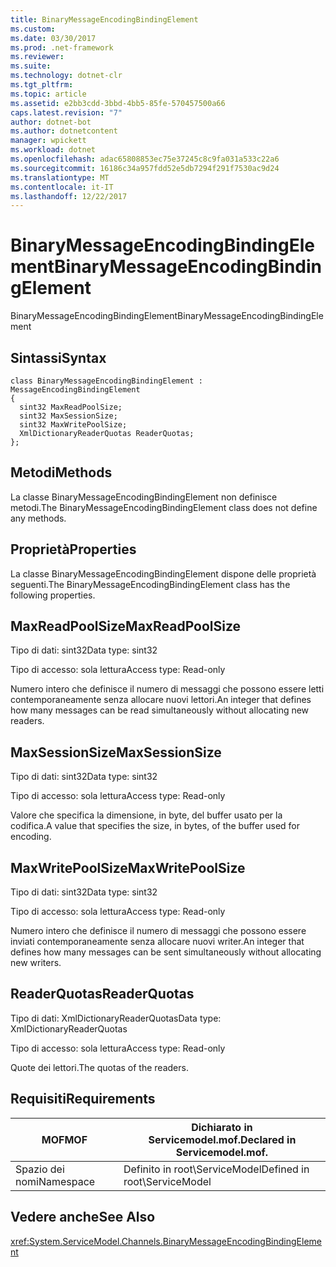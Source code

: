 ```yaml
---
title: BinaryMessageEncodingBindingElement
ms.custom: 
ms.date: 03/30/2017
ms.prod: .net-framework
ms.reviewer: 
ms.suite: 
ms.technology: dotnet-clr
ms.tgt_pltfrm: 
ms.topic: article
ms.assetid: e2bb3cdd-3bbd-4bb5-85fe-570457500a66
caps.latest.revision: "7"
author: dotnet-bot
ms.author: dotnetcontent
manager: wpickett
ms.workload: dotnet
ms.openlocfilehash: adac65808853ec75e37245c8c9fa031a533c22a6
ms.sourcegitcommit: 16186c34a957fdd52e5db7294f291f7530ac9d24
ms.translationtype: MT
ms.contentlocale: it-IT
ms.lasthandoff: 12/22/2017
---
```

# <a name="binarymessageencodingbindingelement"></a><span data-ttu-id="cdf06-102">BinaryMessageEncodingBindingElement</span><span class="sxs-lookup"><span data-stu-id="cdf06-102">BinaryMessageEncodingBindingElement</span></span>
<span data-ttu-id="cdf06-103">BinaryMessageEncodingBindingElement</span><span class="sxs-lookup"><span data-stu-id="cdf06-103">BinaryMessageEncodingBindingElement</span></span>  
  
## <a name="syntax"></a><span data-ttu-id="cdf06-104">Sintassi</span><span class="sxs-lookup"><span data-stu-id="cdf06-104">Syntax</span></span>  
  
```  
class BinaryMessageEncodingBindingElement : MessageEncodingBindingElement  
{  
  sint32 MaxReadPoolSize;  
  sint32 MaxSessionSize;  
  sint32 MaxWritePoolSize;  
  XmlDictionaryReaderQuotas ReaderQuotas;  
};  
```  
  
## <a name="methods"></a><span data-ttu-id="cdf06-105">Metodi</span><span class="sxs-lookup"><span data-stu-id="cdf06-105">Methods</span></span>  
 <span data-ttu-id="cdf06-106">La classe BinaryMessageEncodingBindingElement non definisce metodi.</span><span class="sxs-lookup"><span data-stu-id="cdf06-106">The BinaryMessageEncodingBindingElement class does not define any methods.</span></span>  
  
## <a name="properties"></a><span data-ttu-id="cdf06-107">Proprietà</span><span class="sxs-lookup"><span data-stu-id="cdf06-107">Properties</span></span>  
 <span data-ttu-id="cdf06-108">La classe BinaryMessageEncodingBindingElement dispone delle proprietà seguenti.</span><span class="sxs-lookup"><span data-stu-id="cdf06-108">The BinaryMessageEncodingBindingElement class has the following properties.</span></span>  
  
## <a name="maxreadpoolsize"></a><span data-ttu-id="cdf06-109">MaxReadPoolSize</span><span class="sxs-lookup"><span data-stu-id="cdf06-109">MaxReadPoolSize</span></span>  
 <span data-ttu-id="cdf06-110">Tipo di dati: sint32</span><span class="sxs-lookup"><span data-stu-id="cdf06-110">Data type: sint32</span></span>  
  
 <span data-ttu-id="cdf06-111">Tipo di accesso: sola lettura</span><span class="sxs-lookup"><span data-stu-id="cdf06-111">Access type: Read-only</span></span>  
  
 <span data-ttu-id="cdf06-112">Numero intero che definisce il numero di messaggi che possono essere letti contemporaneamente senza allocare nuovi lettori.</span><span class="sxs-lookup"><span data-stu-id="cdf06-112">An integer that defines how many messages can be read simultaneously without allocating new readers.</span></span>  
  
## <a name="maxsessionsize"></a><span data-ttu-id="cdf06-113">MaxSessionSize</span><span class="sxs-lookup"><span data-stu-id="cdf06-113">MaxSessionSize</span></span>  
 <span data-ttu-id="cdf06-114">Tipo di dati: sint32</span><span class="sxs-lookup"><span data-stu-id="cdf06-114">Data type: sint32</span></span>  
  
 <span data-ttu-id="cdf06-115">Tipo di accesso: sola lettura</span><span class="sxs-lookup"><span data-stu-id="cdf06-115">Access type: Read-only</span></span>  
  
 <span data-ttu-id="cdf06-116">Valore che specifica la dimensione, in byte, del buffer usato per la codifica.</span><span class="sxs-lookup"><span data-stu-id="cdf06-116">A value that specifies the size, in bytes, of the buffer used for encoding.</span></span>  
  
## <a name="maxwritepoolsize"></a><span data-ttu-id="cdf06-117">MaxWritePoolSize</span><span class="sxs-lookup"><span data-stu-id="cdf06-117">MaxWritePoolSize</span></span>  
 <span data-ttu-id="cdf06-118">Tipo di dati: sint32</span><span class="sxs-lookup"><span data-stu-id="cdf06-118">Data type: sint32</span></span>  
  
 <span data-ttu-id="cdf06-119">Tipo di accesso: sola lettura</span><span class="sxs-lookup"><span data-stu-id="cdf06-119">Access type: Read-only</span></span>  
  
 <span data-ttu-id="cdf06-120">Numero intero che definisce il numero di messaggi che possono essere inviati contemporaneamente senza allocare nuovi writer.</span><span class="sxs-lookup"><span data-stu-id="cdf06-120">An integer that defines how many messages can be sent simultaneously without allocating new writers.</span></span>  
  
## <a name="readerquotas"></a><span data-ttu-id="cdf06-121">ReaderQuotas</span><span class="sxs-lookup"><span data-stu-id="cdf06-121">ReaderQuotas</span></span>  
 <span data-ttu-id="cdf06-122">Tipo di dati: XmlDictionaryReaderQuotas</span><span class="sxs-lookup"><span data-stu-id="cdf06-122">Data type: XmlDictionaryReaderQuotas</span></span>  
  
 <span data-ttu-id="cdf06-123">Tipo di accesso: sola lettura</span><span class="sxs-lookup"><span data-stu-id="cdf06-123">Access type: Read-only</span></span>  
  
 <span data-ttu-id="cdf06-124">Quote dei lettori.</span><span class="sxs-lookup"><span data-stu-id="cdf06-124">The quotas of the readers.</span></span>  
  
## <a name="requirements"></a><span data-ttu-id="cdf06-125">Requisiti</span><span class="sxs-lookup"><span data-stu-id="cdf06-125">Requirements</span></span>  
  
|<span data-ttu-id="cdf06-126">MOF</span><span class="sxs-lookup"><span data-stu-id="cdf06-126">MOF</span></span>|<span data-ttu-id="cdf06-127">Dichiarato in Servicemodel.mof.</span><span class="sxs-lookup"><span data-stu-id="cdf06-127">Declared in Servicemodel.mof.</span></span>|  
|---------|-----------------------------------|  
|<span data-ttu-id="cdf06-128">Spazio dei nomi</span><span class="sxs-lookup"><span data-stu-id="cdf06-128">Namespace</span></span>|<span data-ttu-id="cdf06-129">Definito in root\ServiceModel</span><span class="sxs-lookup"><span data-stu-id="cdf06-129">Defined in root\ServiceModel</span></span>|  
  
## <a name="see-also"></a><span data-ttu-id="cdf06-130">Vedere anche</span><span class="sxs-lookup"><span data-stu-id="cdf06-130">See Also</span></span>  
 <xref:System.ServiceModel.Channels.BinaryMessageEncodingBindingElement>
